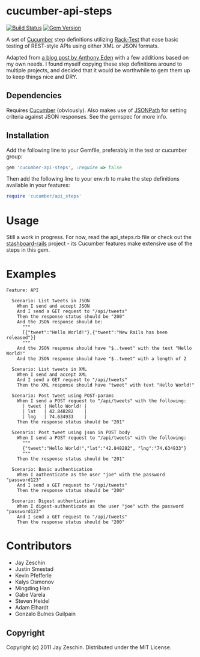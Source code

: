 # cucumber-api-steps

[![Build Status](https://travis-ci.org/jayzes/cucumber-api-steps.png)](https://travis-ci.org/jayzes/cucumber-api-steps)
[![Gem Version](https://badge.fury.io/rb/cucumber-api-steps.png)](http://badge.fury.io/rb/cucumber-api-steps)

A set of [Cucumber](https://github.com/cucumber/cucumber) step definitions utilizing
[Rack-Test](https://github.com/brynary/rack-test) that ease basic
testing of REST-style APIs using either XML or JSON formats.

Adapted from [a blog post by Anthony Eden](http://anthonyeden.com/2013/07/10/testing-rest-apis-with-cucumber-and-rack.html) with a few additions based on my own needs.  I found myself copying these step definitions around to multiple projects, and decided that it would be worthwhile to gem them up to keep things nice and DRY.

## Dependencies

Requires [Cucumber](https://github.com/aslakhellesoy/cucumber) (obviously).  Also makes use of [JSONPath](https://github.com/joshbuddy/jsonpath) for setting criteria against JSON responses.  See the gemspec for more info.

## Installation

Add the following line to your Gemfile, preferably in the test or cucumber group:

```ruby
gem 'cucumber-api-steps', :require => false
```

Then add the following line to your env.rb to make the step definitions available in your features:

```ruby
require 'cucumber/api_steps'
```

# Usage

Still a work in progress.  For now, read the api_steps.rb file or check out the [stashboard-rails](https://github.com/jayzes/stashboard-rails) project - its Cucumber features make extensive use of the steps in this gem.

# Examples
```cucumber
Feature: API

  Scenario: List tweets in JSON
    When I send and accept JSON
    And I send a GET request to "/api/tweets"
    Then the response status should be "200"
    And the JSON response should be:
      """
      [{"tweet":"Hello World!"},{"tweet":"New Rails has been released"}]
      """
    And the JSON response should have "$..tweet" with the text "Hello World!"
    And the JSON response should have "$..tweet" with a length of 2

  Scenario: List tweets in XML
    When I send and accept XML
    And I send a GET request to "/api/tweets"
    Then the XML response should have "tweet" with text "Hello World!"

  Scenario: Post tweet using POST-params
    When I send a POST request to "/api/tweets" with the following:
      | tweet | Hello World! |
      | lat   | 42.848282    |
      | lng   | 74.634933    |
    Then the response status should be "201"

  Scenario: Post tweet using json in POST body
    When I send a POST request to "/api/tweets" with the following:
      """
      {"tweet":"Hello World!","lat":"42.848282", "lng":"74.634933"}
      """
    Then the response status should be "201"

  Scenario: Basic authentication
    When I authenticate as the user "joe" with the password "password123"
    And I send a GET request to "/api/tweets"
    Then the response status should be "200"

  Scenario: Digest authentication
    When I digest-authenticate as the user "joe" with the password "password123"
    And I send a GET request to "/api/tweets"
    Then the response status should be "200"
```
# Contributors
* Jay Zeschin
* Justin Smestad
* Kevin Pfefferle
* Kalys Osmonov
* Mingding Han
* Gabe Varela
* Steven Heidel
* Adam Elhardt
* Gonzalo Bulnes Guilpain

## Copyright

Copyright (c) 2011 Jay Zeschin. Distributed under the MIT License.
